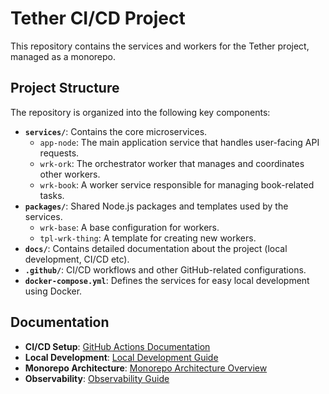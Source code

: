 # Tether CI/CD Project

This repository contains the services and workers for the Tether project, managed as a monorepo.

## Project Structure

The repository is organized into the following key components:

-   **`services/`**: Contains the core microservices.
    -   `app-node`: The main application service that handles user-facing API requests.
    -   `wrk-ork`: The orchestrator worker that manages and coordinates other workers.
    -   `wrk-book`: A worker service responsible for managing book-related tasks.
-   **`packages/`**: Shared Node.js packages and templates used by the services.
    -   `wrk-base`: A base configuration for workers.
    -   `tpl-wrk-thing`: A template for creating new workers.
-   **`docs/`**: Contains detailed documentation about the project (local development, CI/CD etc).
-   **`.github/`**: CI/CD workflows and other GitHub-related configurations.
-   **`docker-compose.yml`**: Defines the services for easy local development using Docker.

## Documentation

-   **CI/CD Setup**: [GitHub Actions Documentation](docs/github-actions.md)
-   **Local Development**: [Local Development Guide](docs/local-development.md)
-   **Monorepo Architecture**: [Monorepo Architecture Overview](docs/monorepo-architecture.md)
-   **Observability**: [Observability Guide](docs/observability.md)